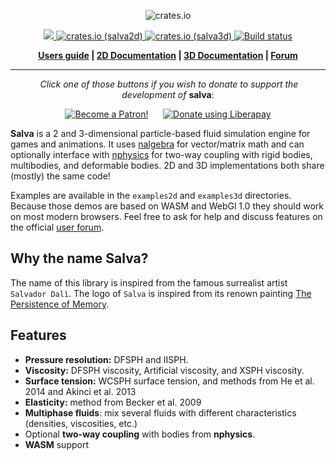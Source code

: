 <p align="center">
  <img src="https://salva.rs/img/logo_salva_full.svg" alt="crates.io">
</p>
<p align="center">
    <a href="https://discord.gg/vt9DJSW">
        <img src="https://img.shields.io/discord/507548572338880513.svg?logo=discord&colorB=7289DA">
    </a>
    <a href="https://crates.io/crates/salva2d">
         <img src="https://img.shields.io/crates/v/salva2d.svg?style=flat-square&label=crates.io%20(salva2d)" alt="crates.io (salva2d)">
    </a>
    <a href="https://crates.io/crates/salva3d">
         <img src="https://img.shields.io/crates/v/salva3d.svg?style=flat-square&label=crates.io%20(salva3d)" alt="crates.io (salva3d)">
    </a>
    <a href="https://travis-ci.org/rustsim/salva">
        <img src="https://travis-ci.org/rustsim/salva.svg?branch=master" alt="Build status">
    </a>
</p>
<p align = "center">
    <strong>
        <a href="https://salva.rs">Users guide</a> | <a href="https://salva.rs/rustdoc/salva2d/index.html">2D Documentation</a> | <a href="https://salva.rs/rustdoc/salva3d/index.html">3D Documentation</a> | <a href="https://discourse.nphysics.org">Forum</a>
    </strong>
</p>

-----

<p align = "center">
  <i>Click one of those buttons if you wish to donate to support the development of</i> <b>salva</b>:
</p>

<p align = "center">
<a href="https://www.patreon.com/bePatron?u=7111380" ><img src="https://c5.patreon.com/external/logo/become_a_patron_button.png" alt="Become a Patron!" /></a>
&nbsp;&nbsp;&nbsp;&nbsp;
<a href="https://liberapay.com/sebcrozet/donate"><img alt="Donate using Liberapay" src="https://liberapay.com/assets/widgets/donate.svg"></a>
</p>

**Salva** is a 2 and 3-dimensional particle-based fluid simulation engine for games and animations.
It uses [nalgebra](https://nalgebra.org) for vector/matrix math and can optionally interface with
[nphysics](https://nphysics.org) for two-way coupling with rigid bodies, multibodies, and deformable bodies.
2D and 3D implementations both share (mostly) the same code!


Examples are available in the `examples2d` and `examples3d` directories.  Because those demos are based on
WASM and WebGl 1.0 they should work on most modern browsers. Feel free to ask for help
and discuss features on the official [user forum](https://discourse.nphysics.org).

## Why the name Salva?

The name of this library is inspired from the famous surrealist artist `Salvador Dalì`. The logo of `Salva`
is inspired from its renown painting [The Persistence of Memory](https://en.wikipedia.org/wiki/The_Persistence_of_Memory).

## Features
- **Pressure resolution:** DFSPH and IISPH.
- **Viscosity:** DFSPH viscosity, Artificial viscosity, and XSPH viscosity.
- **Surface tension:** WCSPH surface tension, and methods from He et al. 2014 and Akinci et al. 2013
- **Elasticity:** method from Becker et al. 2009
- **Multiphase fluids**: mix several fluids with different characteristics (densities, viscosities, etc.)
- Optional **two-way coupling** with bodies from **nphysics**.
- **WASM** support
